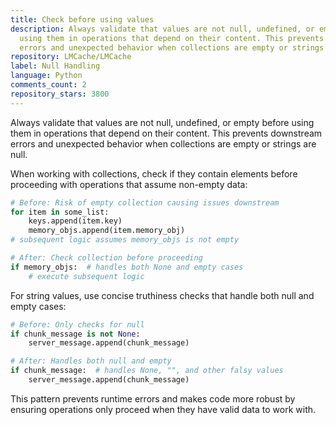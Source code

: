 ```yaml
---
title: Check before using values
description: Always validate that values are not null, undefined, or empty before
  using them in operations that depend on their content. This prevents downstream
  errors and unexpected behavior when collections are empty or strings are null.
repository: LMCache/LMCache
label: Null Handling
language: Python
comments_count: 2
repository_stars: 3800
---
```


Always validate that values are not null, undefined, or empty before using them in operations that depend on their content. This prevents downstream errors and unexpected behavior when collections are empty or strings are null.

When working with collections, check if they contain elements before proceeding with operations that assume non-empty data:

```python
# Before: Risk of empty collection causing issues downstream
for item in some_list:
    keys.append(item.key)
    memory_objs.append(item.memory_obj)
# subsequent logic assumes memory_objs is not empty

# After: Check collection before proceeding
if memory_objs:  # handles both None and empty cases
    # execute subsequent logic
```

For string values, use concise truthiness checks that handle both null and empty cases:

```python
# Before: Only checks for null
if chunk_message is not None:
    server_message.append(chunk_message)

# After: Handles both null and empty
if chunk_message:  # handles None, "", and other falsy values
    server_message.append(chunk_message)
```

This pattern prevents runtime errors and makes code more robust by ensuring operations only proceed when they have valid data to work with.